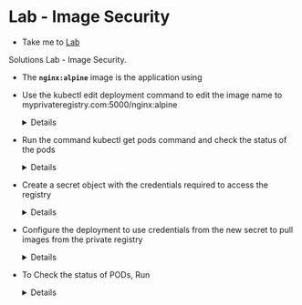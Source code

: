 # Lab - Image Security
  
  - Take me to [Lab](https://kodekloud.com/topic/labs-image-security/)

Solutions Lab - Image Security.

- The **`nginx:alpine`** image is the application using


- Use the kubectl edit deployment command to edit the image name to myprivateregistry.com:5000/nginx:alpine

  <details>

  ```
  $ kubectl edit deployment web
  ```

  </details>

- Run the command kubectl get pods command and check the status of the pods

  <details>

  ```
  $ kubectl get pods
  ```

  </details>

- Create a secret object with the credentials required to access the registry

  <details>

  ```

  $ kubectl create secret docker-registry private-reg-cred --docker-username=dock_user --docker-password=dock_password --docker-server=myprivateregistry.com:5000 --docker-email=dock_user@myprivateregistry.com
  ```
  </details>



- Configure the deployment to use credentials from the new secret to pull images from the private registry

  <details>

  ```
  $ Edit deployment using kubectl edit deploy web command and add imagePullSecrets section. Use private-reg-cred
  ```

  </details>

- To Check the status of PODs, Run

  <details>

  ```
  $ kubectl get pods
  ```
  </details>
